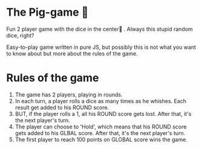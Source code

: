 # The Pig-game 🐷
Fun 2 player game with the dice in the center🎲 . Always this stupid random dice, right?

Easy-to-play game written in pure JS, but possibly this is not what you want to know about but more about the rules of the game.



# Rules of the game





1. The game has 2 players, playing in rounds.
2. In each turn, a player rolls a dice as many times as he whishes. Each result get added to his ROUND score.
3. BUT, if the player rolls a 1, all his ROUND score gets lost. After that, it's the next player's turn.
4. The player can choose to 'Hold', which means that his ROUND score gets added to his GLBAL score. After that, it's the next player's turn.
5. The first player to reach 100 points on GLOBAL score wins the game.


